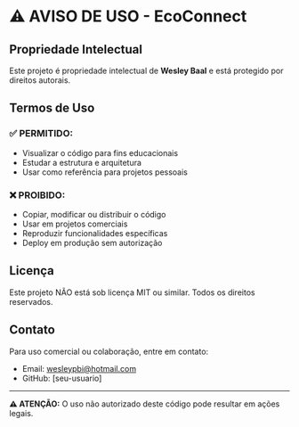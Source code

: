 # ⚠️ AVISO DE USO - EcoConnect

## Propriedade Intelectual

Este projeto é propriedade intelectual de **Wesley Baal** e está protegido por direitos autorais.

## Termos de Uso

### ✅ PERMITIDO:
- Visualizar o código para fins educacionais
- Estudar a estrutura e arquitetura
- Usar como referência para projetos pessoais

### ❌ PROIBIDO:
- Copiar, modificar ou distribuir o código
- Usar em projetos comerciais
- Reproduzir funcionalidades específicas
- Deploy em produção sem autorização

## Licença

Este projeto NÃO está sob licença MIT ou similar.
Todos os direitos reservados.

## Contato

Para uso comercial ou colaboração, entre em contato:
- Email: wesleypbi@hotmail.com
- GitHub: [seu-usuario]

---

**⚠️ ATENÇÃO:** O uso não autorizado deste código pode resultar em ações legais.
